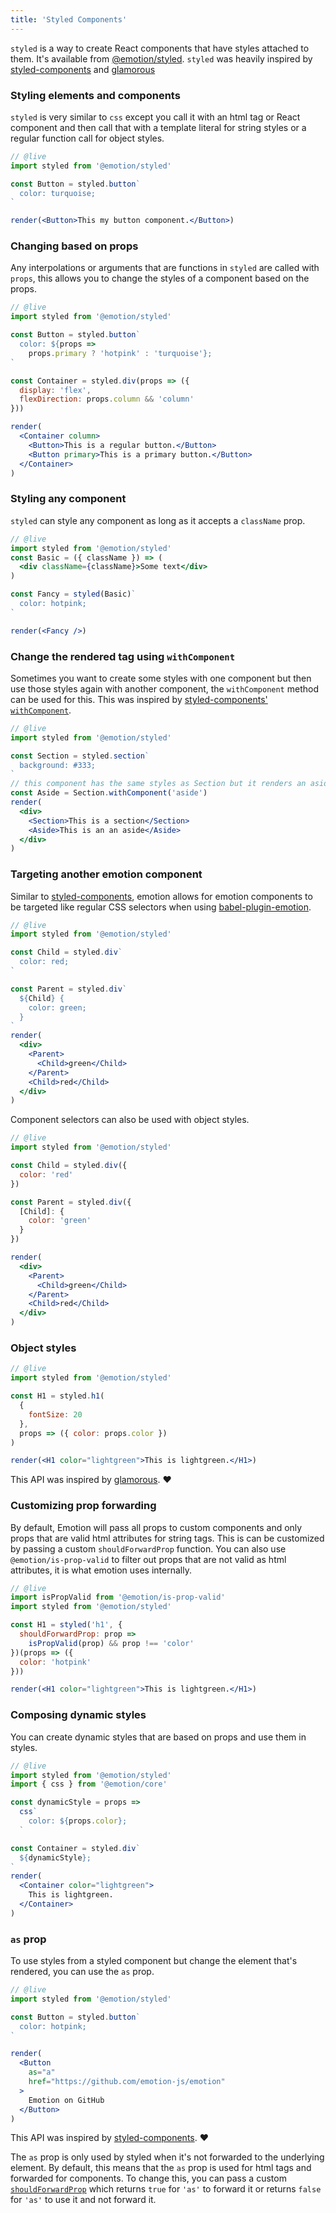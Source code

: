 ```yaml
---
title: 'Styled Components'
---
```


`styled` is a way to create React components that have styles attached to them. It's available from [@emotion/styled](/packages/@emotion/styled). `styled` was heavily inspired by [styled-components](https://www.styled-components.com/) and [glamorous](https://glamorous.rocks/)

### Styling elements and components

`styled` is very similar to `css` except you call it with an html tag or React component and then call that with a template literal for string styles or a regular function call for object styles.

```jsx
// @live
import styled from '@emotion/styled'

const Button = styled.button`
  color: turquoise;
`

render(<Button>This my button component.</Button>)
```

### Changing based on props

Any interpolations or arguments that are functions in `styled` are called with `props`, this allows you to change the styles of a component based on the props.

```jsx
// @live
import styled from '@emotion/styled'

const Button = styled.button`
  color: ${props =>
    props.primary ? 'hotpink' : 'turquoise'};
`

const Container = styled.div(props => ({
  display: 'flex',
  flexDirection: props.column && 'column'
}))

render(
  <Container column>
    <Button>This is a regular button.</Button>
    <Button primary>This is a primary button.</Button>
  </Container>
)
```

### Styling any component

`styled` can style any component as long as it accepts a `className` prop.

```jsx
// @live
import styled from '@emotion/styled'
const Basic = ({ className }) => (
  <div className={className}>Some text</div>
)

const Fancy = styled(Basic)`
  color: hotpink;
`

render(<Fancy />)
```

### Change the rendered tag using `withComponent`

Sometimes you want to create some styles with one component but then use those styles again with another component, the `withComponent` method can be used for this. This was inspired by [styled-components' `withComponent`](https://www.styled-components.com/docs/api#withcomponent).

```jsx
// @live
import styled from '@emotion/styled'

const Section = styled.section`
  background: #333;
`
// this component has the same styles as Section but it renders an aside
const Aside = Section.withComponent('aside')
render(
  <div>
    <Section>This is a section</Section>
    <Aside>This is an an aside</Aside>
  </div>
)
```

### Targeting another emotion component

Similar to [styled-components](https://www.styled-components.com/docs/faqs#can-i-refer-to-other-components), emotion allows for emotion components to be targeted like regular CSS selectors when using [babel-plugin-emotion](/packages/babel-plugin-emotion.md).

```jsx
// @live
import styled from '@emotion/styled'

const Child = styled.div`
  color: red;
`

const Parent = styled.div`
  ${Child} {
    color: green;
  }
`
render(
  <div>
    <Parent>
      <Child>green</Child>
    </Parent>
    <Child>red</Child>
  </div>
)
```

Component selectors can also be used with object styles.

```jsx
// @live
import styled from '@emotion/styled'

const Child = styled.div({
  color: 'red'
})

const Parent = styled.div({
  [Child]: {
    color: 'green'
  }
})

render(
  <div>
    <Parent>
      <Child>green</Child>
    </Parent>
    <Child>red</Child>
  </div>
)
```

### Object styles

```jsx
// @live
import styled from '@emotion/styled'

const H1 = styled.h1(
  {
    fontSize: 20
  },
  props => ({ color: props.color })
)

render(<H1 color="lightgreen">This is lightgreen.</H1>)
```

This API was inspired by [glamorous](https://github.com/paypal/glamorous). ❤️

### Customizing prop forwarding

By default, Emotion will pass all props to custom components and only props that are valid html attributes for string tags. This is can be customized by passing a custom `shouldForwardProp` function. You can also use `@emotion/is-prop-valid` to filter out props that are not valid as html attributes, it is what emotion uses internally.

```jsx
// @live
import isPropValid from '@emotion/is-prop-valid'
import styled from '@emotion/styled'

const H1 = styled('h1', {
  shouldForwardProp: prop =>
    isPropValid(prop) && prop !== 'color'
})(props => ({
  color: 'hotpink'
}))

render(<H1 color="lightgreen">This is lightgreen.</H1>)
```

### Composing dynamic styles

You can create dynamic styles that are based on props and use them in styles.

```jsx
// @live
import styled from '@emotion/styled'
import { css } from '@emotion/core'

const dynamicStyle = props =>
  css`
    color: ${props.color};
  `

const Container = styled.div`
  ${dynamicStyle};
`
render(
  <Container color="lightgreen">
    This is lightgreen.
  </Container>
)
```

### `as` prop

To use styles from a styled component but change the element that's rendered, you can use the `as` prop.

```jsx
// @live
import styled from '@emotion/styled'

const Button = styled.button`
  color: hotpink;
`

render(
  <Button
    as="a"
    href="https://github.com/emotion-js/emotion"
  >
    Emotion on GitHub
  </Button>
)
```

This API was inspired by [styled-components](https://www.styled-components.com). ❤️

The `as` prop is only used by styled when it's not forwarded to the underlying element. By default, this means that the `as` prop is used for html tags and forwarded for components. To change this, you can pass a custom [`shouldForwardProp`](#customizing-prop-forwarding) which returns `true` for `'as'` to forward it or returns `false` for `'as'` to use it and not forward it.
